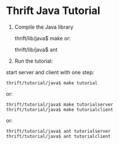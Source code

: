Thrift Java Tutorial
==================================================
1) Compile the Java library

    thrift/lib/java$ make
or:

    thrift/lib/java$ ant

4) Run the tutorial:

start server and client with one step:

    thrift/tutorial/java$ make tutorial

or:

    thrift/tutorial/java$ make tutorialserver
    thrift/tutorial/java$ make tutorialclient

or:

    thrift/tutorial/java$ ant tutorialserver
    thrift/tutorial/java$ ant tutorialclient
